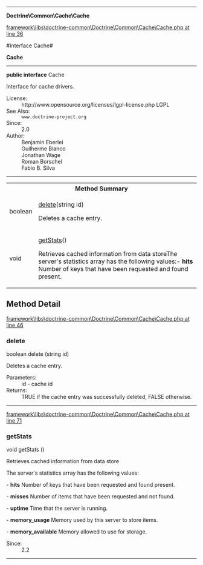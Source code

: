 

- - -

**Doctrine\Common\Cache\Cache**


<a href="https://github.com/JeyDotC/Hirudo/blob/master/framework/libs/doctrine-common/Doctrine/Common/Cache/Cache.php#L36" target='_blank'>framework\libs\doctrine-common\Doctrine\Common\Cache\Cache.php at line 36</a>

#Interface Cache#

**Cache**




- - -

<p><strong>public  interface</strong> <span>Cache</span></p>

<div class="comment" id="overview_description"><p>Interface for cache drivers.</p></div>

<dl>
<dt>License:</dt>
<dd>http://www.opensource.org/licenses/lgpl-license.php LGPL</dd>
<dt>See Also:</dt>
<dd><code>www.doctrine-project.org</code></dd>
<dt>Since:</dt>
<dd>2.0</dd>
<dt>Author:</dt>
<dd>Benjamin Eberlei <kontakt@beberlei.de></dd>
<dd>Guilherme Blanco <guilhermeblanco@hotmail.com></dd>
<dd>Jonathan Wage <jonwage@gmail.com></dd>
<dd>Roman Borschel <roman@code-factory.org></dd>
<dd>Fabio B. Silva <fabio.bat.silva@gmail.com></dd>
</dl>


- - -

<table id="summary_method">
<tr><th colspan="2">Method Summary</th></tr>
<tr>
<td><span class='k'></span> <span class='nx'>boolean</span></td>
<td class="description"><p class="name"><a href="#delete">delete</a>(string id)</p><p class="description">Deletes a cache entry.</p></td>
</tr>
<tr>
<td><span class='k'></span> <span class='nx'>void</span></td>
<td class="description"><p class="name"><a href="#getstats">getStats</a>()</p><p class="description">Retrieves cached information from data storeThe server's statistics array has the following values:- <b>hits</b>
Number of keys that have been requested and found present.
</p></td>
</tr>
</table>

<h2 id="detail_method">Method Detail</h2>

<a href="https://github.com/JeyDotC/Hirudo/blob/master/framework/libs/doctrine-common/Doctrine/Common/Cache/Cache.php#L46" target='_blank'>framework\libs\doctrine-common\Doctrine\Common\Cache\Cache.php at line 46</a>

<h3 id="delete()">delete</h3>
<span class='k'></span> <span class='nx'>boolean</span> <span class='nf'>delete</span> (string id)

<div class="details">
<p>Deletes a cache entry.</p><dl>
<dt>Parameters:</dt>
<dd>id - cache id</dd>
<dt>Returns:</dt>
<dd>TRUE if the cache entry was successfully deleted, FALSE otherwise.</dd>
</dl>

</div>

- - -


<a href="https://github.com/JeyDotC/Hirudo/blob/master/framework/libs/doctrine-common/Doctrine/Common/Cache/Cache.php#L71" target='_blank'>framework\libs\doctrine-common\Doctrine\Common\Cache\Cache.php at line 71</a>

<h3 id="getStats()">getStats</h3>
<span class='k'></span> <span class='nx'>void</span> <span class='nf'>getStats</span> ()

<div class="details">
<p>Retrieves cached information from data store</p><p>The server's statistics array has the following values:</p><p>- <b>hits</b>
Number of keys that have been requested and found present.</p><p>- <b>misses</b>
Number of items that have been requested and not found.</p><p>- <b>uptime</b>
Time that the server is running.</p><p>- <b>memory_usage</b>
Memory used by this server to store items.</p><p>- <b>memory_available</b>
Memory allowed to use for storage.</p><dl>
<dt>Since:</dt>
<dd>2.2</dd>
</dl>

</div>

- - -

